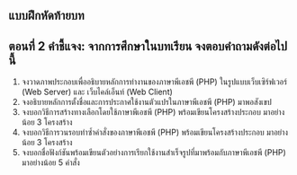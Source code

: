 ## แบบฝึกหัดท้ายบท
## ตอนที่ 2 คำชี้แจง: จากการศึกษาในบทเรียน จงตอบคำถามดังต่อไปนี้
1. จงวาดภาพประกอบเพื่ออธิบายหลักการทำงานของภาษาพีเอชพี (PHP) ในรูปแบบเว็บเซิร์ฟเวอร์ (Web Server) และ เว็บไคล์เอ็นท์ (Web Client)
2. จงอธิบายหลักการตั้งชื่อและการประกาศใช้งานตัวแปรในภาษาพีเอชพี (PHP) มาพอสังเขป
3. จงบอกวิธีการสร้างทางเลือกโดยใช้ภาษาพีเอชพี (PHP) พร้อมเขียนโครงสร้างประกอบ มาอย่างน้อย 3 โครงสร้าง
4. จงบอกวิธีการวนรอบทำซ้ำคำสั่งของภาษาพีเอชพี (PHP) พร้อมเขียนโครงสร้างประกอบ มาอย่างน้อย 3 โครงสร้าง
5. จงบอกชื่อฟังก์ชันพร้อมเขียนตัวอย่างการเรียกใช้งานสำเร็จรูปที่มาพร้อมกับภาษาพีเอชพี (PHP) มาอย่างน้อย 5 คำสั่ง
